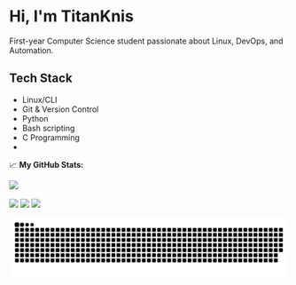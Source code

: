 # Hi, I'm TitanKnis

First-year Computer Science student passionate about Linux, DevOps, and Automation.

## Tech Stack
- Linux/CLI
- Git & Version Control
- Python
- Bash scripting
- C Programming
- 
📈 **My GitHub Stats:**

![](https://komarev.com/ghpvc/?username=titanknis&color=blue)

![](http://github-profile-summary-cards.vercel.app/api/cards/profile-details?username=titanknis&theme=codeSTACKr) 
![](http://github-profile-summary-cards.vercel.app/api/cards/repos-per-language?username=titanknis&theme=codeSTACKr) ![](http://github-profile-summary-cards.vercel.app/api/cards/stats?username=titanknis&theme=codeSTACKr)

<picture>
  <source media="(prefers-color-scheme: dark)" srcset="https://raw.githubusercontent.com/platane/platane/output/github-contribution-grid-snake-dark.svg">
  <source media="(prefers-color-scheme: light)" srcset="https://raw.githubusercontent.com/platane/platane/output/github-contribution-grid-snake.svg">
  <img alt="github contribution grid snake animation" src="https://raw.githubusercontent.com/platane/platane/output/github-contribution-grid-snake.svg">
</picture>
